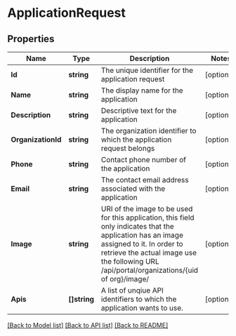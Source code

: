 # ApplicationRequest

## Properties

Name | Type | Description | Notes
------------ | ------------- | ------------- | -------------
**Id** | **string** | The unique identifier for the application request | [optional] 
**Name** | **string** | The display name for the application | [optional] 
**Description** | **string** | Descriptive text for the application | [optional] 
**OrganizationId** | **string** | The organization identifier to which the application request belongs | [optional] 
**Phone** | **string** | Contact phone number of the application | [optional] 
**Email** | **string** | The contact email address associated with the application | [optional] 
**Image** | **string** | URI of the image to be used for this application, this field only indicates that the application has an image assigned to it. In order to retrieve the actual image use the following URL /api/portal/organizations/{uid of org}/image/ | [optional] 
**Apis** | **[]string** | A list of unqiue API identifiers to which the application wants to use. | [optional] 

[[Back to Model list]](../README.md#documentation-for-models) [[Back to API list]](../README.md#documentation-for-api-endpoints) [[Back to README]](../README.md)


